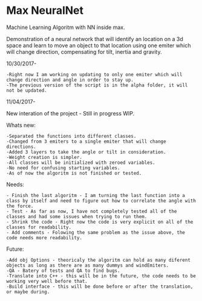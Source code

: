 # Max NeuralNet
Machine Learning Algoritm with NN inside max.

Demonstration of a neural network that will identify an location on a 3d space and learn to move an object to that location using one emiter which will change direction, compensating for tilt, inertia and gravity.

10/30/2017-

	-Right now I am working on updating to only one emiter which will change direction and angle in order to stay up.
	-The previous version of the script is in the alpha folder, it will not be updated.

11/04/2017-

New interation of the project - Still in progress WIP.

Whats new:

	-Separated the functions into different classes.
	-Changed from 3 emiters to a single emiter that will change directions.
	-Added 3 layers to take the angle or tilt in consideration.
	-Weight creation is simpler.
	-All classes will be initialized with zeroed variables.
	-No need for confusing starting variables.
	-As of now the algoritm is not finished or tested.

Needs:

	- Finish the last algoritm - I am turning the last function into a class by itself and need to figure out how to correlate the angle with the force. 
	- Test - As far as now, I have not completely tested all of the classes and had some issues when trying to run them.
	- Shrink the code - Right now the code is very explicit on all of the classes for readability. 
	- Add comments - Folowing the same problem as the issue above, the code needs more readability. 

Future:

	-Add obj Options - theoricaly the algoritm can hold as many diferent objects as long as there are as many dummys and windEmiters. 
	-QA - Batery of tests and QA to find bugs.
	-Translate into C++ - this will be in the future, the code needs to be working very well before that.
	-Build interface - this will be done before or after the translation, or maybe during. 
